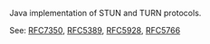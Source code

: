 Java implementation of STUN and TURN protocols.

See:
[RFC7350](https://tools.ietf.org/html/rfc7350), 
[RFC5389](https://tools.ietf.org/html/rfc5389),
[RFC5928](https://tools.ietf.org/html/rfc5928),
[RFC5766](https://tools.ietf.org/html/rfc5766)
